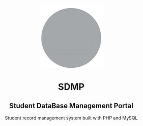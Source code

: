 <div align="center" >
<img src="src/images/icon.png" width="200">
<h1>SDMP<br/><h2>Student DataBase Management Portal</h2></h1>
<p>Student record management system built with PHP and MySQL</p>
</div>
<br/>
